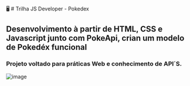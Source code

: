 :desktop_computer: # Trilha JS Developer - Pokedex 
## Desenvolvimento à partir de HTML, CSS e Javascript junto com PokeApi, crian um modelo de Pokedéx funcional
### Projeto voltado para práticas Web e conhecimento de API´S.

![image](https://github.com/nicolasponciano/pokedex/assets/124334256/8030d00e-c2e8-41c4-8a44-fbff2007e78a)

